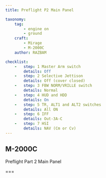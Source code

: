 ```yaml
---
title: Preflight P2 Main Panel

taxonomy:
    tag:
        - engine on
        - ground
    craft:
        - Mirage
        - M-2000C
    author: RAZBAM

checklist:
    -   step: 1 Master Arm switch  
        details: Off 
    -   step: 2 Selective Jettison  
        details: Off (cover closed) 
    -   step: 3 FBW NORM/VRILLE switch  
        details: Normal 
    -   step: 4 HUD and HDD  
        details: On 
    -   step: 5 TR, ALT1 and ALT2 switches  
        details: All ON 
    -   step: 6 IFF  
        details: Out-3A-C 
    -   step: 7 HSI  
        details: NAV (Cm or Cv)
---
```


## M-2000C 
Preflight Part 2 Main Panel

===

